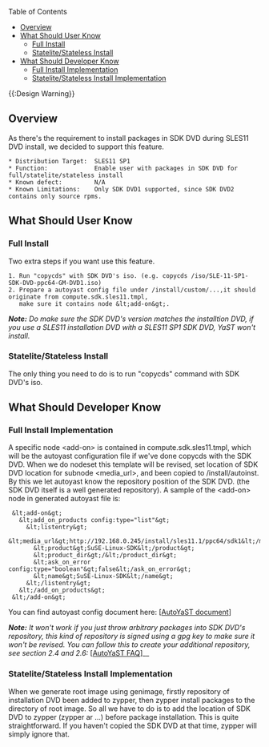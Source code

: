 <!-- START doctoc generated TOC please keep comment here to allow auto update -->
<!-- DON'T EDIT THIS SECTION, INSTEAD RE-RUN doctoc TO UPDATE -->
Table of Contents

- [Overview](#overview)
- [What Should User Know](#what-should-user-know)
  - [Full Install](#full-install)
  - [Statelite/Stateless Install](#statelitestateless-install)
- [What Should Developer Know](#what-should-developer-know)
  - [Full Install Implementation](#full-install-implementation)
  - [Statelite/Stateless Install Implementation](#statelitestateless-install-implementation)

<!-- END doctoc generated TOC please keep comment here to allow auto update -->

{{:Design Warning}} 


## Overview

As there's the requirement to install packages in SDK DVD during SLES11 DVD install, we decided to support this feature. 
    
    * Distribution Target:  SLES11 SP1
    * Function:             Enable user with packages in SDK DVD for full/statelite/stateless install
    * Known defect:         N/A
    * Known Limitations:    Only SDK DVD1 supported, since SDK DVD2 contains only source rpms.
    

## What Should User Know

### Full Install

Two extra steps if you want use this feature. 
    
    1. Run "copycds" with SDK DVD's iso. (e.g. copycds /iso/SLE-11-SP1-SDK-DVD-ppc64-GM-DVD1.iso)
    2. Prepare a autoyast config file under /install/custom/...,it should originate from compute.sdk.sles11.tmpl, 
       make sure it contains node &lt;add-on&gt;.
    

_**Note:** Do make sure the SDK DVD's version matches the installtion DVD, if you use a SLES11 installation DVD with a SLES11 SP1 SDK DVD, YaST won't install._

### Statelite/Stateless Install

The only thing you need to do is to run "copycds" command with SDK DVD's iso. 

## What Should Developer Know

### Full Install Implementation

A specific node &lt;add-on&gt; is contained in compute.sdk.sles11.tmpl, which will be the autoyast configuration file if we've done copycds with the SDK DVD. When we do nodeset this template will be revised, set location of SDK DVD location for subnode &lt;media_url&gt;, and been copied to /install/autoinst. By this we let autoyast know the repository position of the SDK DVD. (the SDK DVD itself is a well generated repository). A sample of the &lt;add-on&gt; node in generated autoyast file is: 
    
     &lt;add-on&gt;
       &lt;add_on_products config:type="list"&gt;
         &lt;listentry&gt;
           &lt;media_url&gt;http://192.168.0.245/install/sles11.1/ppc64/sdk1&lt;/media_url&gt;
           &lt;product&gt;SuSE-Linux-SDK&lt;/product&gt;
           &lt;product_dir&gt;/&lt;/product_dir&gt;
           &lt;ask_on_error config:type="boolean"&gt;false&lt;/ask_on_error&gt;
           &lt;name&gt;SuSE-Linux-SDK&lt;/name&gt;
         &lt;/listentry&gt;
       &lt;/add_on_products&gt;
     &lt;/add-on&gt;
    

You can find autoyast config document here: [[AutoYaST document](http://www.suse.com/~ug/autoyast_doc/index.html)] 

_**Note:** It won't work if you just throw arbitrary packages into SDK DVD's repository, this kind of repository is signed using a gpg key to make sure it won't be revised. You can follow this to create your additional repository, see section 2.4 and 2.6:_ [[AutoYaST FAQ](http://www.suse.de/~ug/AutoYaST_FAQ.html)]__

### Statelite/Stateless Install Implementation

When we generate root image using genimage, firstly repository of installation DVD been added to zypper, then zypper install packages to the directory of root image. So all we have to do is to add the location of SDK DVD to zypper (zypper ar ...) before package installation. This is quite straightforward. If you haven't copied the SDK DVD at that time, zypper will simply ignore that. 
